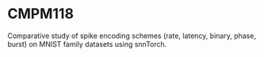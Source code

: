 # CMPM118
Comparative study of spike encoding schemes (rate, latency, binary, phase, burst) on MNIST family datasets using snnTorch.
